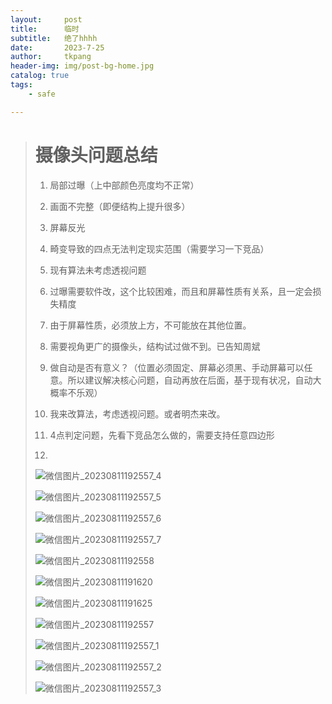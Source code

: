 ```yaml
---
layout:     post
title:      临时
subtitle:   绝了hhhh
date:       2023-7-25
author:     tkpang
header-img: img/post-bg-home.jpg
catalog: true
tags:
    - safe

---
```




>    # 摄像头问题总结
>
>    1. 局部过曝（上中部颜色亮度均不正常）
>    2. 画面不完整（即便结构上提升很多）
>    3. 屏幕反光
>    4. 畸变导致的四点无法判定现实范围（需要学习一下竞品）
>    5. 现有算法未考虑透视问题
>
>    
>
>    1. 过曝需要软件改，这个比较困难，而且和屏幕性质有关系，且一定会损失精度
>    2. 由于屏幕性质，必须放上方，不可能放在其他位置。
>    3. 需要视角更广的摄像头，结构试过做不到。已告知周斌
>    4. 做自动是否有意义？（位置必须固定、屏幕必须黑、手动屏幕可以任意。所以建议解决核心问题，自动再放在后面，基于现有状况，自动大概率不乐观）
>    5. 我来改算法，考虑透视问题。或者明杰来改。
>    6. 4点判定问题，先看下竞品怎么做的，需要支持任意四边形
>    7. 
>
>    ![微信图片_20230811192557_4](https://tiankai.solar3.cn/pics/23/125120246119142234225222618166115248237250229_gopic_.jpg)
>
>    ![微信图片_20230811192557_5](https://tiankai.solar3.cn/pics/23/156442551022324095791577022587655018127_gopic_.jpg)
>
>    ![微信图片_20230811192557_6](https://tiankai.solar3.cn/pics/23/66861635615964324999768134129199226209_gopic_.jpg)
>
>    ![微信图片_20230811192557_7](https://tiankai.solar3.cn/pics/23/24463133731220924022715020094135922129628_gopic_.jpg)
>
>    ![微信图片_20230811192558](https://tiankai.solar3.cn/pics/23/15198234712553211417325491892012293127218_gopic_.jpg)
>
>    ![微信图片_20230811191620](https://tiankai.solar3.cn/pics/23/802522381501971897714016823314014920314589_gopic_.jpg)
>
>    ![微信图片_20230811191625](https://tiankai.solar3.cn/pics/23/248238764225348158512021781842919313115492_gopic_.jpg)
>
>    ![微信图片_20230811192557](https://tiankai.solar3.cn/pics/23/160227183174211642462234222129124153160_gopic_.jpg)
>
>    ![微信图片_20230811192557_1](https://tiankai.solar3.cn/pics/23/10666233418255921891192119795941606201_gopic_.jpg)
>
>    ![微信图片_20230811192557_2](https://tiankai.solar3.cn/pics/23/14567191838813410716818043127158231122122_gopic_.jpg)
>
>    ![微信图片_20230811192557_3](https://tiankai.solar3.cn/pics/23/948996210622222252935412618116716613986_gopic_.jpg)
>
>    
